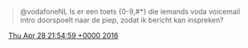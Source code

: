 > @vodafoneNL Is er een toets \{0\-9,\#\*\} die iemands voda voicemail intro doorspoelt naar de piep, zodat ik bericht kan inspreken?

<img src="../../media/tweet.ico" width="12" /> [Thu Apr 28 21:54:59 +0000 2016](https://twitter.com/DromerDenker/status/725805538064392193)